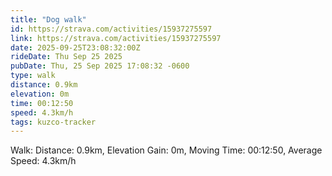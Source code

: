 ```yaml
---
title: "Dog walk"
id: https://strava.com/activities/15937275597
link: https://strava.com/activities/15937275597
date: 2025-09-25T23:08:32:00Z
rideDate: Thu Sep 25 2025
pubDate: Thu, 25 Sep 2025 17:08:32 -0600
type: walk
distance: 0.9km
elevation: 0m
time: 00:12:50
speed: 4.3km/h
tags: kuzco-tracker
---
```

Walk: Distance: 0.9km, Elevation Gain: 0m, Moving Time: 00:12:50, Average Speed: 4.3km/h